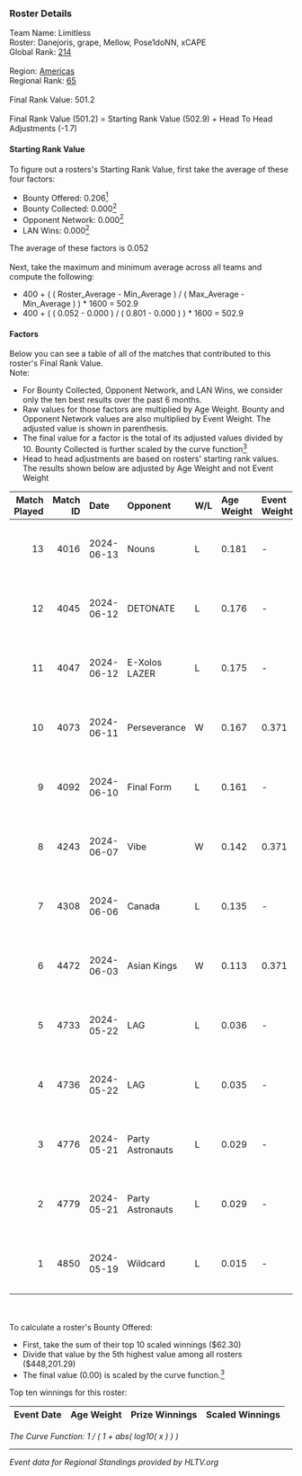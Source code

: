 ### Roster Details<br />
Team Name: Limitless<br />
Roster: Danejoris, grape, Mellow, Pose1doNN, xCAPE<br />
Global Rank: [214](../../standings_global_2024_11_13.md)<br />
<br />
Region: [Americas]( ../../standings_americas_2024_11_13.md)<br />
Regional Rank: [65]( ../../standings_americas_2024_11_13.md)<br />
<br />
Final Rank Value:  501.2<br />
<br />
Final Rank Value (501.2) = Starting Rank Value (502.9) + Head To Head Adjustments (-1.7)<br />

#### Starting Rank Value<br />
To figure out a rosters's Starting Rank Value, first take the average of these four factors:<br />
- Bounty Offered: 0.206[<sup>1</sup>](#table2)
- Bounty Collected: 0.000[<sup>2</sup>](#table1)
- Opponent Network: 0.000[<sup>2</sup>](#table1)
- LAN Wins: 0.000[<sup>2</sup>](#table1)

The average of these factors is 0.052<br />
<br />
Next, take the maximum and minimum average across all teams and compute the following:<br />
- 400 + ( ( Roster_Average - Min_Average ) / ( Max_Average - Min_Average ) ) * 1600 = 502.9
- 400 + ( ( 0.052 - 0.000 ) / ( 0.801 - 0.000 ) ) * 1600 = 502.9


#### Factors<br />
Below you can see a table of all of the matches that contributed to this roster's Final Rank Value.<br />
Note:<br />

- For Bounty Collected, Opponent Network, and LAN Wins, we consider only the ten best results over the past 6 months.
- Raw values for those factors are multiplied by Age Weight. Bounty and Opponent Network values are also multiplied by Event Weight. The adjusted value is shown in parenthesis.
- The final value for a factor is the total of its adjusted values divided by 10. Bounty Collected is further scaled by the curve function[<sup>3</sup>](#curveFunction)
- Head to head adjustments are based on rosters' starting rank values. The results shown below are adjusted by Age Weight and not Event Weight
<span id="table1"></span><br />


| Match Played | Match ID | Date       | Opponent         | W/L | Age Weight | Event Weight | Bounty Collected | Opponent Network | LAN Wins  | H2H Adj. | Roster                                      |
| -: | -: | :- | :- | :- | :- | :- | :- | :- | :- | -: | :- |
|           13 |     4016 | 2024-06-13 | Nouns            | L   | 0.181      | -            | -                | -                | -         |    -0.27 | Danejoris, grape, Mellow, Pose1doNN, xCAPE  |
|           12 |     4045 | 2024-06-12 | DETONATE         | L   | 0.176      | -            | -                | -                | -         |    -2.78 | Danejoris, DooM, grape, Pose1doNN, xCAPE    |
|           11 |     4047 | 2024-06-12 | E-Xolos LAZER    | L   | 0.175      | -            | -                | -                | -         |    -1.02 | Coastal, Danejoris, grape, Pose1doNN, xCAPE |
|           10 |     4073 | 2024-06-11 | Perseverance     | W   | 0.167      | 0.371        | 0.000 (0.000)    | 0.010 (0.001)    | 0 (0.000) |     2.49 | Danejoris, grape, Mellow, Pose1doNN, xCAPE  |
|            9 |     4092 | 2024-06-10 | Final Form       | L   | 0.161      | -            | -                | -                | -         |    -1.57 | Danejoris, grape, Mellow, Pose1doNN, xCAPE  |
|            8 |     4243 | 2024-06-07 | Vibe             | W   | 0.142      | 0.371        | 0.000 (0.000)    | 0.017 (0.001)    | 0 (0.000) |     2.23 | Danejoris, grape, Mellow, Pose1doNN, xCAPE  |
|            7 |     4308 | 2024-06-06 | Canada           | L   | 0.135      | -            | -                | -                | -         |    -1.05 | Danejoris, grape, Mellow, Pose1doNN, xCAPE  |
|            6 |     4472 | 2024-06-03 | Asian Kings      | W   | 0.113      | 0.371        | 0.000 (0.000)    | 0.000 (0.000)    | 0 (0.000) |     1.28 | Danejoris, grape, Mellow, Pose1doNN, xCAPE  |
|            5 |     4733 | 2024-05-22 | LAG              | L   | 0.036      | -            | -                | -                | -         |    -0.39 | Danejoris, DooM, grape, Mellow, Pose1doNN   |
|            4 |     4736 | 2024-05-22 | LAG              | L   | 0.035      | -            | -                | -                | -         |    -0.39 | Danejoris, DooM, grape, Mellow, Pose1doNN   |
|            3 |     4776 | 2024-05-21 | Party Astronauts | L   | 0.029      | -            | -                | -                | -         |    -0.11 | Danejoris, DooM, grape, Mellow, Pose1doNN   |
|            2 |     4779 | 2024-05-21 | Party Astronauts | L   | 0.029      | -            | -                | -                | -         |    -0.11 | Danejoris, DooM, grape, Mellow, Pose1doNN   |
|            1 |     4850 | 2024-05-19 | Wildcard         | L   | 0.015      | -            | -                | -                | -         |    -0.01 | CAJUN, Danejoris, Mellow, Pose1doNN, xCAPE  |

<br />
<span id="table2"></span><br />
To calculate a roster's Bounty Offered:<br />

- First, take the sum of their top 10 scaled winnings ($62.30)
- Divide that value by the 5th highest value among all rosters ($448,201.29)
- The final value (0.00) is scaled by the curve function.[<sup>3</sup>](#curveFunction)

Top ten winnings for this roster:<br />

| Event Date | Age Weight | Prize Winnings | Scaled Winnings |
| :- | -: | :- | :- |


<span id="curveFunction"></span>_The Curve Function: 1 / ( 1 + abs( log10( x ) ) )_<br />

---
_Event data for Regional Standings provided by HLTV.org_<br />
